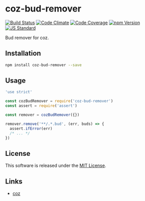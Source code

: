 coz-bud-remover
==========

<!---
This file is generated by ape-tmpl. Do not update manually.
--->

<!-- Badge Start -->
<a name="badges"></a>

[![Build Status][bd_travis_shield_url]][bd_travis_url]
[![Code Climate][bd_codeclimate_shield_url]][bd_codeclimate_url]
[![Code Coverage][bd_codeclimate_coverage_shield_url]][bd_codeclimate_url]
[![npm Version][bd_npm_shield_url]][bd_npm_url]
[![JS Standard][bd_standard_shield_url]][bd_standard_url]

[bd_repo_url]: https://github.com/coz-repo/coz-bud-remover
[bd_travis_url]: http://travis-ci.org/coz-repo/coz-bud-remover
[bd_travis_shield_url]: http://img.shields.io/travis/coz-repo/coz-bud-remover.svg?style=flat
[bd_license_url]: https://github.com/coz-repo/coz-bud-remover/blob/master/LICENSE
[bd_codeclimate_url]: http://codeclimate.com/github/coz-repo/coz-bud-remover
[bd_codeclimate_shield_url]: http://img.shields.io/codeclimate/github/coz-repo/coz-bud-remover.svg?style=flat
[bd_codeclimate_coverage_shield_url]: http://img.shields.io/codeclimate/coverage/github/coz-repo/coz-bud-remover.svg?style=flat
[bd_gemnasium_url]: https://gemnasium.com/coz-repo/coz-bud-remover
[bd_gemnasium_shield_url]: https://gemnasium.com/coz-repo/coz-bud-remover.svg
[bd_npm_url]: http://www.npmjs.org/package/coz-bud-remover
[bd_npm_shield_url]: http://img.shields.io/npm/v/coz-bud-remover.svg?style=flat
[bd_standard_url]: http://standardjs.com/
[bd_standard_shield_url]: https://img.shields.io/badge/code%20style-standard-brightgreen.svg

<!-- Badge End -->


<!-- Description Start -->
<a name="description"></a>

Bud remover for coz.

<!-- Description End -->




<!-- Sections Start -->
<a name="sections"></a>

<!-- Section from "doc/guides/01.Installation.md.hbs" Start -->

<a name="section-doc-guides-01-installation-md"></a>
Installation
-----

```bash
npm install coz-bud-remover --save
```


<!-- Section from "doc/guides/01.Installation.md.hbs" End -->

<!-- Section from "doc/guides/02.Usage.md.hbs" Start -->

<a name="section-doc-guides-02-usage-md"></a>
Usage
----

```javascript
'use strict'

const cozBudRemover = require('coz-bud-remover')
const assert = require('assert')

const remover = cozBudRemover({})

remover.remove('**/.*.bud', (err, buds) => {
  assert.ifError(err)
  /* ... */
})

```

<!-- Section from "doc/guides/02.Usage.md.hbs" End -->


<!-- Sections Start -->


<!-- LICENSE Start -->
<a name="license"></a>

License
-------
This software is released under the [MIT License](https://github.com/coz-repo/coz-bud-remover/blob/master/LICENSE).

<!-- LICENSE End -->


<!-- Links Start -->
<a name="links"></a>

Links
------

+ [coz](https://github.com/coz-repo/coz)

<!-- Links End -->
